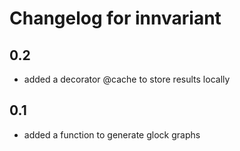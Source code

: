 # Changelog for innvariant

## 0.2
- added a decorator @cache to store results locally

## 0.1
- added a function to generate glock graphs
